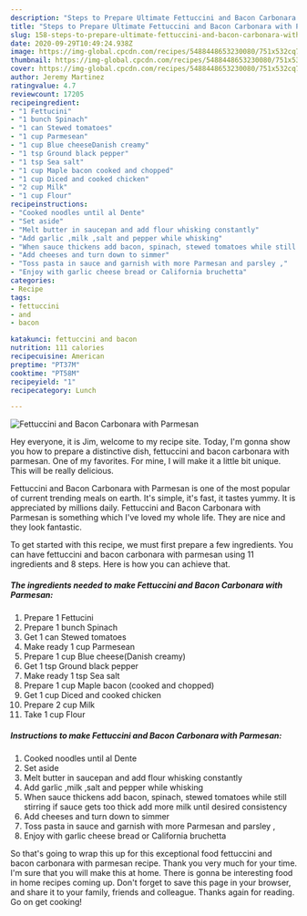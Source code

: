 ```yaml
---
description: "Steps to Prepare Ultimate Fettuccini and Bacon Carbonara with Parmesan"
title: "Steps to Prepare Ultimate Fettuccini and Bacon Carbonara with Parmesan"
slug: 158-steps-to-prepare-ultimate-fettuccini-and-bacon-carbonara-with-parmesan
date: 2020-09-29T10:49:24.938Z
image: https://img-global.cpcdn.com/recipes/5488448653230080/751x532cq70/fettuccini-and-bacon-carbonara-with-parmesan-recipe-main-photo.jpg
thumbnail: https://img-global.cpcdn.com/recipes/5488448653230080/751x532cq70/fettuccini-and-bacon-carbonara-with-parmesan-recipe-main-photo.jpg
cover: https://img-global.cpcdn.com/recipes/5488448653230080/751x532cq70/fettuccini-and-bacon-carbonara-with-parmesan-recipe-main-photo.jpg
author: Jeremy Martinez
ratingvalue: 4.7
reviewcount: 17205
recipeingredient:
- "1 Fettucini"
- "1 bunch Spinach"
- "1 can Stewed tomatoes"
- "1 cup Parmesean"
- "1 cup Blue cheeseDanish creamy"
- "1 tsp Ground black pepper"
- "1 tsp Sea salt"
- "1 cup Maple bacon cooked and chopped"
- "1 cup Diced and cooked chicken"
- "2 cup Milk"
- "1 cup Flour"
recipeinstructions:
- "Cooked noodles until al Dente"
- "Set aside"
- "Melt butter in saucepan and add flour whisking constantly"
- "Add garlic ,milk ,salt and pepper while whisking"
- "When sauce thickens add bacon, spinach, stewed tomatoes while still stirring if sauce gets too thick add more milk until desired consistency"
- "Add cheeses and turn down to simmer"
- "Toss pasta in sauce and garnish with more Parmesan and parsley ,"
- "Enjoy with garlic cheese bread or California bruchetta"
categories:
- Recipe
tags:
- fettuccini
- and
- bacon

katakunci: fettuccini and bacon 
nutrition: 111 calories
recipecuisine: American
preptime: "PT37M"
cooktime: "PT58M"
recipeyield: "1"
recipecategory: Lunch

---
```



![Fettuccini and Bacon Carbonara with Parmesan](https://img-global.cpcdn.com/recipes/5488448653230080/751x532cq70/fettuccini-and-bacon-carbonara-with-parmesan-recipe-main-photo.jpg)

Hey everyone, it is Jim, welcome to my recipe site. Today, I'm gonna show you how to prepare a distinctive dish, fettuccini and bacon carbonara with parmesan. One of my favorites. For mine, I will make it a little bit unique. This will be really delicious.

Fettuccini and Bacon Carbonara with Parmesan is one of the most popular of current trending meals on earth. It's simple, it's fast, it tastes yummy. It is appreciated by millions daily. Fettuccini and Bacon Carbonara with Parmesan is something which I've loved my whole life. They are nice and they look fantastic.




To get started with this recipe, we must first prepare a few ingredients. You can have fettuccini and bacon carbonara with parmesan using 11 ingredients and 8 steps. Here is how you can achieve that.

<!--inarticleads1-->

##### The ingredients needed to make Fettuccini and Bacon Carbonara with Parmesan:

1. Prepare 1 Fettucini
1. Prepare 1 bunch Spinach
1. Get 1 can Stewed tomatoes
1. Make ready 1 cup Parmesean
1. Prepare 1 cup Blue cheese(Danish creamy)
1. Get 1 tsp Ground black pepper
1. Make ready 1 tsp Sea salt
1. Prepare 1 cup Maple bacon (cooked and chopped)
1. Get 1 cup Diced and cooked chicken
1. Prepare 2 cup Milk
1. Take 1 cup Flour




<!--inarticleads2-->

##### Instructions to make Fettuccini and Bacon Carbonara with Parmesan:

1. Cooked noodles until al Dente
1. Set aside
1. Melt butter in saucepan and add flour whisking constantly
1. Add garlic ,milk ,salt and pepper while whisking
1. When sauce thickens add bacon, spinach, stewed tomatoes while still stirring if sauce gets too thick add more milk until desired consistency
1. Add cheeses and turn down to simmer
1. Toss pasta in sauce and garnish with more Parmesan and parsley ,
1. Enjoy with garlic cheese bread or California bruchetta




So that's going to wrap this up for this exceptional food fettuccini and bacon carbonara with parmesan recipe. Thank you very much for your time. I'm sure that you will make this at home. There is gonna be interesting food in home recipes coming up. Don't forget to save this page in your browser, and share it to your family, friends and colleague. Thanks again for reading. Go on get cooking!
